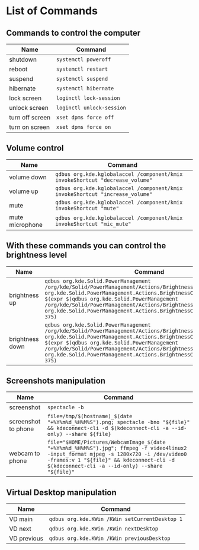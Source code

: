 # List of Commands

## Commands to control the computer

Name | Command
------------ | -------------
shutdown | `systemctl poweroff`
reboot | `systemctl restart`
suspend | `systemctl suspend`
hibernate | `systemctl hibernate`
lock screen | `loginctl lock-session`
unlock screen | `loginctl unlock-session`
turn off screen | `xset dpms force off`
turn on screen | `xset dpms force on`

## Volume control

Name | Command
------------ | -------------
volume down | `qdbus org.kde.kglobalaccel /component/kmix invokeShortcut "decrease_volume"`
volume up | `qdbus org.kde.kglobalaccel /component/kmix invokeShortcut "increase_volume"`
mute | `qdbus org.kde.kglobalaccel /component/kmix invokeShortcut "mute"`
mute microphone | `qdbus org.kde.kglobalaccel /component/kmix invokeShortcut "mic_mute"`

## With these commands you can control the brightness level

Name | Command
------------ | -------------
brightness up | `qdbus org.kde.Solid.PowerManagement /org/kde/Solid/PowerManagement/Actions/BrightnessControl org.kde.Solid.PowerManagement.Actions.BrightnessControl.setBrightness $(expr $(qdbus org.kde.Solid.PowerManagement /org/kde/Solid/PowerManagement/Actions/BrightnessControl org.kde.Solid.PowerManagement.Actions.BrightnessControl.brightness) + 375)`
brightness down | `qdbus org.kde.Solid.PowerManagement /org/kde/Solid/PowerManagement/Actions/BrightnessControl org.kde.Solid.PowerManagement.Actions.BrightnessControl.setBrightness $(expr $(qdbus org.kde.Solid.PowerManagement /org/kde/Solid/PowerManagement/Actions/BrightnessControl org.kde.Solid.PowerManagement.Actions.BrightnessControl.brightness) - 375)`

## Screenshots manipulation

Name | Command
------------ | -------------
screenshot | `spectacle -b`
screenshot to phone | `file=/tmp/$(hostname)_$(date "+%Y%m%d_%H%M%S").png; spectacle -bno "${file}" && kdeconnect-cli -d $(kdeconnect-cli -a --id-only) --share ${file}`
webcam to phone | `file="$HOME/Pictures/WebcamImage_$(date "+%Y%m%d_%H%M%S").jpg"; ffmpeg -f video4linux2 -input_format mjpeg -s 1280x720 -i /dev/video0 -frames:v 1 "${file}" && kdeconnect-cli -d $(kdeconnect-cli -a --id-only) --share "${file}"`

## Virtual Desktop manipulation

Name | Command
------------ | -------------
VD main | `qdbus org.kde.KWin /KWin setCurrentDesktop 1`
VD next | `qdbus org.kde.KWin /KWin nextDesktop`
VD previous | `qdbus org.kde.KWin /KWin previousDesktop`
